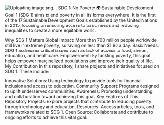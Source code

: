 ![Uploading image.png…]()
SDG 1: No Poverty 🌍
Sustainable Development Goal 1 (SDG 1) aims to end poverty in all its forms everywhere. It is the first of the 17 Sustainable Development Goals established by the United Nations in 2015, focusing on ensuring access to basic needs and reducing inequalities to create a more equitable world.

Why SDG 1 Matters
Global Impact: More than 700 million people worldwide still live in extreme poverty, surviving on less than $1.90 a day.
Basic Needs: SDG 1 addresses critical issues such as lack of access to food, shelter, education, and healthcare.
Empowerment: By tackling poverty, this goal helps empower marginalized populations and improve their quality of life.
My Contribution
In this repository, I share projects and initiatives focused on SDG 1. These include:

Innovative Solutions: Using technology to provide tools for financial inclusion and access to education.
Community Support: Programs designed to uplift underserved communities.
Awareness: Promoting understanding and collaboration toward achieving this goal.
Key Features of This Repository
Projects: Explore projects that contribute to reducing poverty through technology and education.
Resources: Access articles, tools, and frameworks related to SDG 1.
Open Source: Collaborate and contribute to ongoing efforts to achieve this vital goal.
